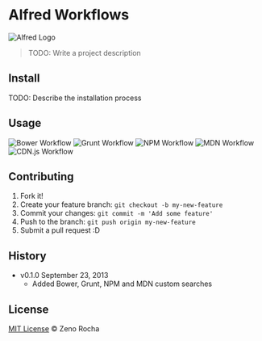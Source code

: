 # Alfred Workflows

![Alfred Logo](http://f.cl.ly/items/112u3G2z3g2B202W3e3p/alfred.png)

> TODO: Write a project description

## Install

TODO: Describe the installation process

## Usage

![Bower Workflow](http://f.cl.ly/items/2m1D0l0Y0q0L3O163o2c/alfred-bower.png)
![Grunt Workflow](http://f.cl.ly/items/3s380L410E0O3f0G1p3J/alfred-grunt.png)
![NPM Workflow](http://f.cl.ly/items/193e1Q0z2P1s2R1B0M30/alfred-npm.png)
![MDN Workflow](http://f.cl.ly/items/1G1m2S3A0F3V3f1a2D04/alfred-mdn.png)
![CDN.js Workflow](http://f.cl.ly/items/0M1m0t2O3M2w2z123v3k/alfred-cdnjs.png)

## Contributing

1. Fork it!
2. Create your feature branch: `git checkout -b my-new-feature`
3. Commit your changes: `git commit -m 'Add some feature'`
4. Push to the branch: `git push origin my-new-feature`
5. Submit a pull request :D

## History

* v0.1.0 September 23, 2013
    * Added Bower, Grunt, NPM and MDN custom searches

## License

[MIT License](http://zenorocha.mit-license.org/) © Zeno Rocha